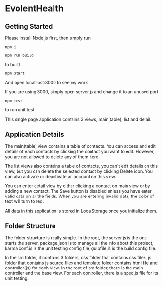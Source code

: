# EvolentHealth

## Getting Started

Please install Node.js first, then simply run

```
npm i
```

```
npm run build
```

to build

```
npm start
```

And open localhost:3000 to see my work

If you are using 3000, simply open server.js and change it to an unused port

```
npm test
```

to run unit test

This single page application contains 3 views, main(table), list and detail.

## Application Details

The main(table) view contains a table of contacts. You can access and edit details of each contacts by clicking the contact you want to edit. However, you are not allowed to delete any of them here.

The list views also contains a table of contacts, you can't edit details on this view, but you can delete the selected contact by clicking Delete icon. You can also activate or deactivate an account on this view.

You can enter detail view by either clicking a contact on main view or by adding a new contact. The Save button is disabled unless you have enter valid data on all the fields. When you are entering invalid data, the color of text will turn to red.

All data in this application is stored in LocalStorage once you initialize them.

## Folder Structure

The folder structure is really simple. In the root, the server.js is the one starts the server, package.json is to manage all the info about this project, karma.conf.js is the unit testing config file, gulpfile.js is the build config file.

In the src folder, it contains 3 folders, css folder that contains css files, js folder that contains js source files and template folder contains html file and controller(js) for each view. In the root of src folder, there is the main controller and the base view. For each controller, there is a spec.js file for its unit testing.
